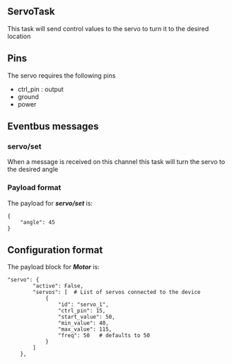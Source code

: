 ## ServoTask
This task will send control values to the servo to turn it to the desired location

## Pins
The servo requires the following pins
* ctrl_pin : output
* ground
* power

## Eventbus messages
### servo/set
When a message is received on this channel this task will turn the servo to the desired angle


### Payload format
The payload for ***servo/set*** is:

```
{
    "angle": 45
}
```

## Configuration format
The payload block for ***Motor*** is:

```
"servo": {
        "active": False,
        "servos": [  # List of servos connected to the device
            {
                "id": "servo_1",
                "ctrl_pin": 15,
                "start_value": 50,
                "min_value": 40,
                "max_value": 115,
                "freq": 50   # defaults to 50
            }
        ]
    },
```

